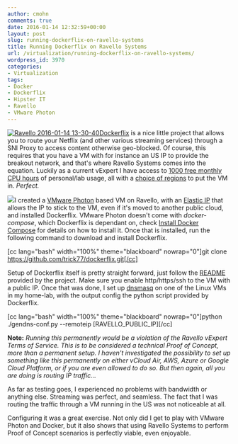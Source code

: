 ```yaml
---
author: cmohn
comments: true
date: 2016-01-14 12:32:59+00:00
layout: post
slug: running-dockerflix-on-ravello-systems
title: Running Dockerflix on Ravello Systems
url: /virtualization/running-dockerflix-on-ravello-systems/
wordpress_id: 3970
categories:
- Virtualization
tags:
- Docker
- Dockerflix
- Hipster IT
- Ravello
- VMware Photon
---
```


[![Ravello 2016-01-14 13-30-40](http://vninja.net/wordpress/wp-content/uploads/2016/01/Ravello-2016-01-14-13-30-40-300x141.png)Dockerflix](https://github.com/trick77/dockerflix) is a nice little project that allows you to route your Netflix (and other various streaming services) through a SNI Proxy to access content otherwise geo-blocked. Of course, this requires that you have a VM with for instance an US IP to provide the breakout network, and that's where Ravello Systems comes into the equation. Luckily as a current vExpert I have access to [1000 free monthly CPU hours](http://vninja.net/virtualization/ravello/) of personal/lab usage, all with a [choice of regions](https://support.ravellosystems.com/hc/en-us/articles/215793017) to put the VM in. _Perfect._

[![](http://vninja.net/wordpress/wp-content/uploads/2016/01/unnamed.png)](http://go.ravellosystems.com/d80sH0DKRI0UC00C56040C0)I created a [VMware Photon](https://vmware.github.io/photon/) based VM on Ravello, with an [Elastic IP](https://www.ravellosystems.com/blog/providing-external-access-application-elastic-ip-addressing/) that allows the IP to stick to the VM, even if it's moved to another public cloud,  and installed Dockerflix. VMware Photon doesn't come with _docker-compose_, which Dockerflix is dependant on, check [Install Docker Compose](https://docs.docker.com/compose/install/) for details on how to install it. Once that is installed, run the following command to download and install Dockerflix.

[cc lang="bash" width="100%" theme="blackboard" nowrap="0"]git clone https://github.com/trick77/dockerflix.git[/cc]

Setup of Dockerflix itself is pretty straight forward, just follow the [README](https://github.com/trick77/dockerflix/blob/master/README.md) provided by the project. Make sure you enable http/https/ssh to the VM with a public IP. Once that was done, I set up [dnsmasq](http://www.thekelleys.org.uk/dnsmasq/doc.html) on one of the Linux VMs in my home-lab, with the output config the python script provided by Dockerflix.

[cc lang="bash" width="100%" theme="blackboard" nowrap="0"]python ./gendns-conf.py --remoteip [RAVELLO_PUBLIC_IP][/cc]

**Note:** _Running this permanently would be a violation of the Ravello vExpert Terms of Service. This is to be considered a technical Proof of Concept, more than a permanent setup. I haven't investigated the possibility to set up something like this permanently on either vCloud Air, AWS, Azure or Google Cloud Platform, or if you are even allowed to do so. But then again, all you are doing is routing IP traffic..._

As far as testing goes, I experienced no problems with bandwidth or anything else. Streaming was perfect, and seamless. The fact that I was routing the traffic through a VM running in the US was not noticeable at all.

Configuring it was a great exercise. Not only did I get to play with VMware Photon and Docker, but it also shows that using Ravello Systems to perform Proof of Concept scenarios is perfectly viable, even enjoyable.


